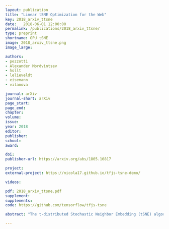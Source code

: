 ```yaml
---
layout: publication
title: "Linear tSNE Optimization for the Web"
key: 2018_arxiv_ttsne
date:   2018-06-01 12:00:00
permalink: /publications/2018_arxiv_ttsne/
type: preprint
shortname: GPU tSNE
image: 2018_arxiv_ttsne.png
image_large:

authors:
- pezzotti
- Alexander Mordvintsev
- hollt
- lelieveldt
- eisemann
- vilanova

journal: arXiv
journal-short: arXiv
page_start:
page_end:
chapter:
volume:
issue:
year: 2018
editor:
publisher:
school:
award:

doi:
publisher-url: https://arxiv.org/abs/1805.10817

project:
external-project: https://nicola17.github.io/tfjs-tsne-demo/

videos:

pdf: 2018_arxiv_ttsne.pdf
supplement:
supplements:
code: https://github.com/tensorflow/tfjs-tsne

abstract: "The t-distributed Stochastic Neighbor Embedding (tSNE) algorithm has become in recent years one of the most used and insightful techniques for the exploratory data analysis of high-dimensional data. tSNE reveals clusters of high-dimensional data points at different scales while it requires only minimal tuning of its parameters. Despite these advantages, the computational complexity of the algorithm limits its application to relatively small datasets. To address this problem, several evolutions of tSNE have been developed in recent years, mainly focusing on the scalability of the similarity computations between data points. However, these contributions are insufficient to achieve interactive rates when visualizing the evolution of the tSNE embedding for large datasets. In this work, we present a novel approach to the minimization of the tSNE objective function that heavily relies on modern graphics hardware and has linear computational complexity. Our technique does not only beat the state of the art, but can even be executed on the client side in a browser. We propose to approximate the repulsion forces between data points using adaptive-resolution textures that are drawn at every iteration with WebGL. This approximation allows us to reformulate the tSNE minimization problem as a series of tensor operation that are computed with TensorFlow.js, a JavaScript library for scalable tensor computations."

---
```

